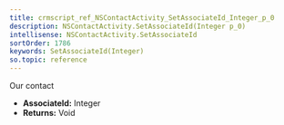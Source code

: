 ```yaml
---
title: crmscript_ref_NSContactActivity_SetAssociateId_Integer_p_0
description: NSContactActivity.SetAssociateId(Integer p_0)
intellisense: NSContactActivity.SetAssociateId
sortOrder: 1786
keywords: SetAssociateId(Integer)
so.topic: reference
---
```



Our contact



* **AssociateId:** Integer
* **Returns:** Void


